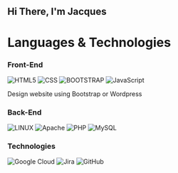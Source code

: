 <h2> Hi There, I'm Jacques </h2>

# Languages & Technologies

### Front-End

![HTML5](https://img.shields.io/badge/-HTML5-000?&logo=HTML5)
![CSS](https://img.shields.io/badge/-CSS-000?&logo=CSS3)
![BOOTSTRAP](https://img.shields.io/badge/-Bootstrap-000?&logo=bootstrap)
![JavaScript](https://img.shields.io/badge/-JavaScript-000?&logo=JavaScript)

<p> Design website using Bootstrap or Wordpress



### Back-End

![LINUX](https://img.shields.io/badge/-Linux-000?logo=linux)
![Apache](https://img.shields.io/badge/-Apache-000?&logo=Apache)
![PHP](https://img.shields.io/badge/-PHP-000?logo=PHP)
![MySQL](https://img.shields.io/badge/-MySQL-000?&logo=MySQL)



### Technologies

![Google Cloud](https://img.shields.io/badge/-Google_Cloud-000?&logo=googlecloud)
![Jira](https://img.shields.io/badge/-Jira-000?&logo=jira)
![GitHub](https://img.shields.io/badge/-GitHub-000?&logo=github)
